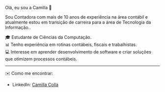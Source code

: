 Olá, eu sou a Camilla 👋

Sou Contadora com mais de 10 anos de experiência na área contábil e atualmente estou em transição de carreira para a área de Tecnologia da Informação..  

🎓 Estudante de Ciências da Computação.  
📊 Tenho experiência em rotinas contábeis, fiscais e trabalhistas.  
💻 Interesse em aprender desenvolvimento de software e criar soluções que otimizem processos contábeis.  

---

✉️ Como me encontrar:  
- LinkedIn: [Camilla Colla](https://www.linkedin.com/in/camilla-colla-b30a45382/)  
